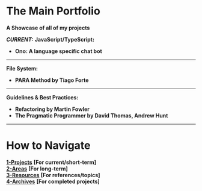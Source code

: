 # The Main Portfolio
**A Showcase of all of my projects**

***CURRENT:***
**JavaScript/TypeScript:**

- **Ono: A language specific chat bot**

---

**File System:**

- **PARA Method by Tiago Forte**

---

**Guidelines & Best Practices:**

 - **Refactoring by Martin Fowler**
 - **The Pragmatic Programmer by David Thomas, Andrew Hunt**

---

# **How to Navigate**

**[1-Projects](https://github.com/gluppler/Main-Portfolio/tree/main/1-Projects)** **[For current/short-term]** <br />
**[2-Areas](https://github.com/gluppler/Main-Portfolio/tree/main/2-Areas)** **[For long-term]** <br />
**[3-Resources](https://github.com/gluppler/Main-Portfolio/tree/main/3-Resources)** **[For references/topics]** <br />
**[4-Archives](https://github.com/gluppler/Main-Portfolio/tree/main/4-Archives)** **[For completed projects]**




